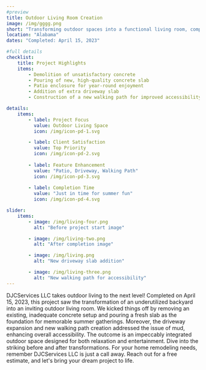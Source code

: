 ```yaml
---
#preview
title: Outdoor Living Room Creation
image: /img/gggg.png
short: "Transforming outdoor spaces into a functional living room, complete with a new concrete slab and enhanced accessibility."
location: "Alabama"
dates: "Completed: April 15, 2023"

#full details
checklist:
    title: Project Highlights
    items:
        - Demolition of unsatisfactory concrete
        - Pouring of new, high-quality concrete slab
        - Patio enclosure for year-round enjoyment
        - Addition of extra driveway slab
        - Construction of a new walking path for improved accessibility

details:
    items:
        - label: Project Focus
          value: Outdoor Living Space
          icon: /img/icon-pd-1.svg

        - label: Client Satisfaction
          value: Top Priority
          icon: /img/icon-pd-2.svg
        
        - label: Feature Enhancement
          value: "Patio, Driveway, Walking Path"
          icon: /img/icon-pd-3.svg
        
        - label: Completion Time
          value: "Just in time for summer fun"
          icon: /img/icon-pd-4.svg

slider: 
    items:
        - image: /img/living-four.png
          alt: "Before project start image"

        - image: /img/living-two.png
          alt: "After completion image"

        - image: /img/living.png
          alt: "New driveway slab addition"

        - image: /img/living-three.png
          alt: "New walking path for accessibility"
---
```


DJCServices LLC takes outdoor living to the next level! Completed on April 15, 2023, this project saw the transformation of an underutilized backyard into an inviting outdoor living room. We kicked things off by removing an existing, inadequate concrete setup and pouring a fresh slab as the foundation for memorable summer gatherings. Moreover, the driveway expansion and new walking path creation addressed the issue of mud, enhancing overall accessibility. The outcome is an impeccably integrated outdoor space designed for both relaxation and entertainment. Dive into the striking before and after transformations. For your home remodeling needs, remember DJCServices LLC is just a call away. Reach out for a free estimate, and let's bring your dream project to life.
